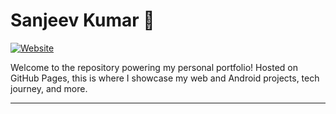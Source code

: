 # Sanjeev Kumar 🌟

[![Website](https://img.shields.io/badge/Portfolio-%20Live-blue)](https://sanjeev-kumar-nsut.github.io/)

Welcome to the repository powering my personal portfolio! Hosted on GitHub Pages, this is where I showcase my web and Android projects, tech journey, and more.

---
